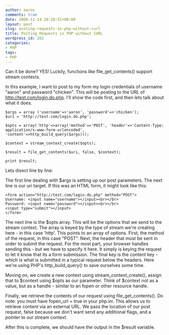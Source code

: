 ```yaml
---
author: aaron
comments: true
date: 2008-11-14 20:28:51+00:00
layout: post
slug: posting-requests-in-php-without-curl
title: Posting Requests in PHP without CURL
wordpress_id: 262
categories:
- PHP
tags:
- PHP
---
```


Can it be done? YES!  Luckily, functions like file_get_contents() support stream contexts.

In this example, I want to post to my form my login credentials of username "aaron" and password "chicken".  This will be posting to the URL of http://test.com/login.do.php.  I'll show the code first, and then lets talk about what it does.




    
    
    $args = array ('username'=>'aaron', 'password'=>'chicken');
    $uri = 'http://test.com/login.do.php';
    
    $opts = array('http'=>array('method'=>'POST', 'header'=>'Content-Type: application/x-www-form-urlencoded', 'content'=>http_build_query($args)));
    
    $context = stream_context_create($opts);
    
    $result = file_get_contents($uri, false, $context);
    
    print $result;
    



Lets disect line by line:

The first line dealing with $args is setting up our post parameters.  The next line is our uri target.  If this was an HTML form, it might look like this:


    
    
    <form action="http://test.com/login.do.php" method="POST">
    Username: <input name="username"></input><br></br>
    Password: <input name="password"></input><br></br>
    <input type="submit"></input>
    </form>
    



The next line is the $opts array.  This will be the options that we send to the stream context.  The array is keyed by the type of stream we're creating here - in this case 'http'.  This points to an array of options.  First, the method of the request, in this case "POST".  Next, the header that must be sent in order to submit the request.  For the most part, your browser handles sending this - but we have to specify it here.  It simply is keying the request to let it know that its a form submission.  The final key is the content key - which is what is submitted in a typical request below the headers.  Here we're using PHP's http_build_query() to save ourselves some time.

Moving on, we create a new context using stream_context_create(), assign that to $context using $opts as our parameter.  Think of $context not as a value, but as a handle - similar to an fopen or other resource handle.

Finally, we retrieve the contents of our request using file_get_contents().  Do note: you must have fopen_url = true in your php.ini.  This allows us to retrieve content via an external URL.  We pass the location of our post request, false because we don't want send any additional flags, and a pointer to our stream context.

After this is complete, we should have the output in the $result variable.
